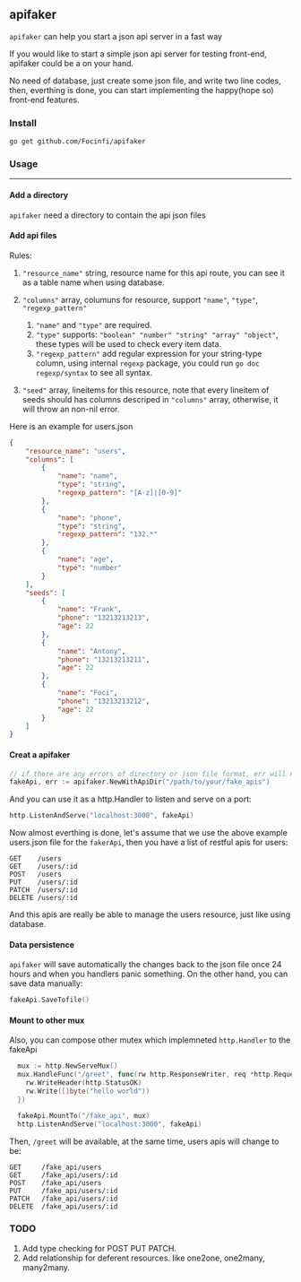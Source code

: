 ## apifaker

`apifaker` can help you start a json api server in a fast way

If you would like to start a simple json api server for testing front-end, apifaker could be a on your hand.

No need of database, just create some json file, and write two line codes, then, everthing is done, you can start implementing the happy(hope so) front-end features.

### Install
`go get github.com/Focinfi/apifaker`

### Usage
----
#### Add a directory

`apifaker` need a directory to contain the api json files

#### Add api files

Rules:

1. `"resource_name"` string, resource name for this api route, you can see it as a table name when using database.

2. `"columns"` array, columuns for resource, support `"name"`, `"type"`, `"regexp_pattern"`
    1. `"name"` and `"type"` are required.
    2. `"type"` supports: `"boolean" "number" "string" "array" "object"`, these types will be used to check every item data.
    3. `"regexp_pattern"` add regular expression for your string-type column, using internal `regexp` package, you could run `go doc regexp/syntax` to see all syntax.

3. `"seed"` array, lineitems for this resource, note that every lineitem of seeds should has columns descriped in `"columns"` array, otherwise, it will throw an non-nil error.

Here is an example for users.json

```json
{
    "resource_name": "users",
    "columns": [
        {
            "name": "name",
            "type": "string",
            "regexp_pattern": "[A-z]|[0-9]"
        },
        {
            "name": "phone",
            "type": "string",
            "regexp_pattern": "132.*"
        },
        {
            "name": "age",
            "type": "number"
        }
    ],
    "seeds": [
        {
            "name": "Frank",
            "phone": "13213213213",
            "age": 22
        },
        {
            "name": "Antony",
            "phone": "13213213211",
            "age": 22
        },
        {
            "name": "Foci",
            "phone": "13213213212",
            "age": 22
        }
    ]
}
```

#### Creat a apifaker

```go
// if there are any errors of directory or json file format, err will not be nil
fakeApi, err := apifaker.NewWithApiDir("/path/to/your/fake_apis")
```

And you can use it as a http.Handler to listen and serve on a port:

```go
http.ListenAndServe("localhost:3000", fakeApi)
```

Now almost everthing is done, let's assume that we use the above example users.json file for the `fakerApi`, then you have a list of restful apis for users:

```shell
GET    /users                   
GET    /users/:id               
POST   /users                   
PUT    /users/:id               
PATCH  /users/:id               
DELETE /users/:id
```

And this apis are really be able to manage the users resource, just like using database.

#### Data persistence

`apifaker` will save automatically the changes back to the json file once 24 hours and when you handlers panic something. On the other hand, you can save data manually:

```go
fakeApi.SaveTofile()
```

#### Mount to other mux

Also, you can compose other mutex which implemneted `http.Handler` to the fakeApi

```go
  mux := http.NewServeMux()
  mux.HandleFunc("/greet", func(rw http.ResponseWriter, req *http.Request) {
    rw.WriteHeader(http.StatusOK)
    rw.Write([]byte("hello world"))
  })

  fakeApi.MountTo("/fake_api", mux)
  http.ListenAndServe("localhost:3000", fakeApi)
```

Then, `/greet` will be available, at the same time, users apis will change to be: 

```shell
GET     /fake_api/users                   
GET     /fake_api/users/:id               
POST    /fake_api/users                   
PUT     /fake_api/users/:id               
PATCH   /fake_api/users/:id               
DELETE  /fake_api/users/:id
```

### TODO
1. Add type checking for POST PUT PATCH.
2. Add relationship for deferent resources. like one2one, one2many, many2many.






